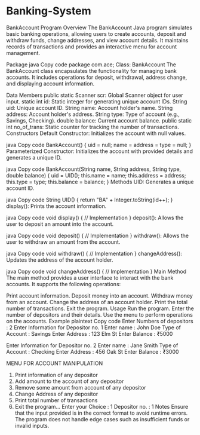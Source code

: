 # Banking-System
BankAccount Program
Overview
The BankAccount Java program simulates basic banking operations, allowing users to create accounts, deposit and withdraw funds, change addresses, and view account details. It maintains records of transactions and provides an interactive menu for account management.

Package
java
Copy code
package com.ace;
Class: BankAccount
The BankAccount class encapsulates the functionality for managing bank accounts. It includes operations for deposit, withdrawal, address change, and displaying account information.

Data Members
public static Scanner scr: Global Scanner object for user input.
static int id: Static integer for generating unique account IDs.
String uid: Unique account ID.
String name: Account holder's name.
String address: Account holder's address.
String type: Type of account (e.g., Savings, Checking).
double balance: Current account balance.
public static int no_of_trans: Static counter for tracking the number of transactions.
Constructors
Default Constructor: Initializes the account with null values.

java
Copy code
BankAccount() {
    uid = null;
    name = address = type = null;
}
Parameterized Constructor: Initializes the account with provided details and generates a unique ID.

java
Copy code
BankAccount(String name, String address, String type, double balance) {
    uid = UID();
    this.name = name;
    this.address = address;
    this.type = type;
    this.balance = balance;
}
Methods
UID: Generates a unique account ID.

java
Copy code
String UID() {
    return "BA" + Integer.toString(id++);
}
display(): Prints the account information.

java
Copy code
void display() {
    // Implementation
}
deposit(): Allows the user to deposit an amount into the account.

java
Copy code
void deposit() {
    // Implementation
}
withdraw(): Allows the user to withdraw an amount from the account.

java
Copy code
void withdraw() {
    // Implementation
}
changeAddress(): Updates the address of the account holder.

java
Copy code
void changeAddress() {
    // Implementation
}
Main Method
The main method provides a user interface to interact with the bank accounts. It supports the following operations:

Print account information.
Deposit money into an account.
Withdraw money from an account.
Change the address of an account holder.
Print the total number of transactions.
Exit the program.
Usage
Run the program.
Enter the number of depositors and their details.
Use the menu to perform operations on the accounts.
Example
plaintext
Copy code
Enter Numbers of depositors : 2
Enter Information for Depositor no. 1
Enter name : John Doe
Type of Account : Savings
Enter Address : 123 Elm St
Enter Balance : ₹5000

Enter Information for Depositor no. 2
Enter name : Jane Smith
Type of Account : Checking
Enter Address : 456 Oak St
Enter Balance : ₹3000

MENU FOR ACCOUNT MANIPULATION
1. Print information of any depositor
2. Add amount to the account of any depositor
3. Remove some amount from account of any depositor
4. Change Address of any depositor
5. Print total number of transactions
6. Exit the program...
Enter your Choice : 1
Depositor no. : 1
Notes
Ensure that the input provided is in the correct format to avoid runtime errors.
The program does not handle edge cases such as insufficient funds or invalid inputs.
